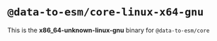 # `@data-to-esm/core-linux-x64-gnu`

This is the **x86_64-unknown-linux-gnu** binary for `@data-to-esm/core`
